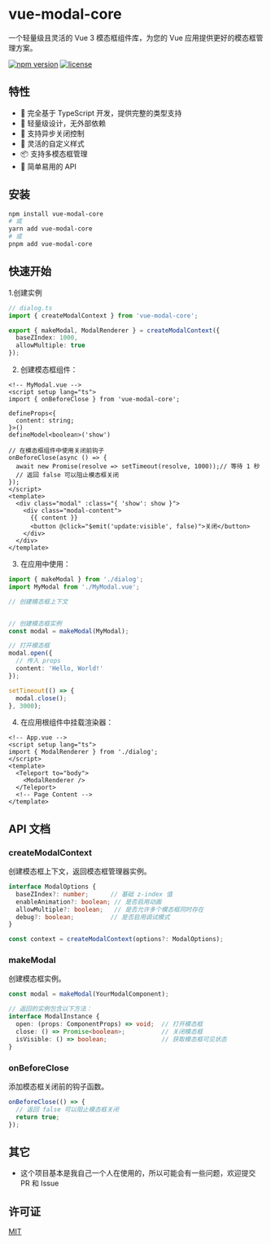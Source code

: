 # vue-modal-core

一个轻量级且灵活的 Vue 3 模态框组件库，为您的 Vue 应用提供更好的模态框管理方案。

[![npm version](https://img.shields.io/npm/v/vue-modal-core.svg)](https://www.npmjs.com/package/vue-modal-core)
[![license](https://img.shields.io/npm/l/vue-modal-core.svg)](https://github.com/mchao123/vue-modal-core/blob/main/LICENSE)

## 特性

- 🎯 完全基于 TypeScript 开发，提供完整的类型支持
- 🚀 轻量级设计，无外部依赖
- 💪 支持异步关闭控制
- 🎨 灵活的自定义样式
- 📦 支持多模态框管理
- 🔧 简单易用的 API

## 安装

```bash
npm install vue-modal-core
# 或
yarn add vue-modal-core
# 或
pnpm add vue-modal-core
```

## 快速开始

1.创建实例

```typescript
// dialog.ts
import { createModalContext } from 'vue-modal-core';

export { makeModal, ModalRenderer } = createModalContext({
  baseZIndex: 1000,
  allowMultiple: true
});
```

2. 创建模态框组件：

```vue
<!-- MyModal.vue -->
<script setup lang="ts">
import { onBeforeClose } from 'vue-modal-core';

defineProps<{
  content: string;
}>()
defineModel<boolean>('show')

// 在模态框组件中使用关闭前钩子
onBeforeClose(async () => {
  await new Promise(resolve => setTimeout(resolve, 1000));// 等待 1 秒
  // 返回 false 可以阻止模态框关闭
});
</script>
<template>
  <div class="modal" :class="{ 'show': show }">
    <div class="modal-content">
      {{ content }}
      <button @click="$emit('update:visible', false)">关闭</button>
    </div>
  </div>
</template>
```

3. 在应用中使用：

```typescript
import { makeModal } from './dialog';
import MyModal from './MyModal.vue';

// 创建模态框上下文


// 创建模态框实例
const modal = makeModal(MyModal);

// 打开模态框
modal.open({
  // 传入 props
  content: 'Hello, World!'
});

setTimeout(() => {
  modal.close();
}, 3000);


```

4. 在应用根组件中挂载渲染器：

```vue
<!-- App.vue -->
<script setup lang="ts">
import { ModalRenderer } from './dialog';
</script>
<template>
  <Teleport to="body">
    <ModalRenderer />
  </Teleport>
  <!-- Page Content -->
</template>
```

## API 文档

### createModalContext

创建模态框上下文，返回模态框管理器实例。

```typescript
interface ModalOptions {
  baseZIndex?: number;      // 基础 z-index 值
  enableAnimation?: boolean; // 是否启用动画
  allowMultiple?: boolean;   // 是否允许多个模态框同时存在
  debug?: boolean;          // 是否启用调试模式
}

const context = createModalContext(options?: ModalOptions);
```

### makeModal

创建模态框实例。

```typescript
const modal = makeModal(YourModalComponent);

// 返回的实例包含以下方法：
interface ModalInstance {
  open: (props: ComponentProps) => void;  // 打开模态框
  close: () => Promise<boolean>;          // 关闭模态框
  isVisible: () => boolean;               // 获取模态框可见状态
}
```

### onBeforeClose

添加模态框关闭前的钩子函数。

```typescript
onBeforeClose(() => {
  // 返回 false 可以阻止模态框关闭
  return true;
});
```

## 其它

- 这个项目基本是我自己一个人在使用的，所以可能会有一些问题，欢迎提交 PR 和 Issue

## 许可证

[MIT](LICENSE)

